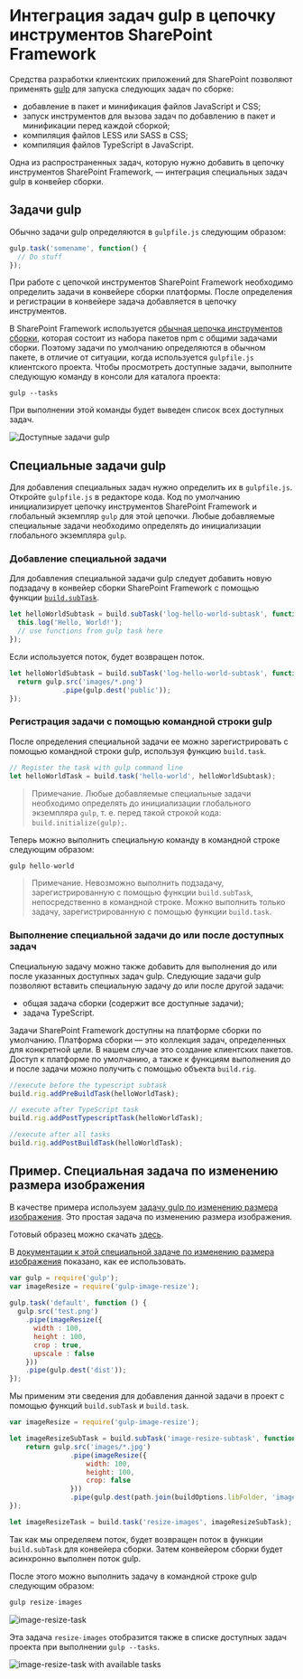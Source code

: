 # <a name="integrate-gulp-tasks-in-sharepoint-framework-toolchain"></a>Интеграция задач gulp в цепочку инструментов SharePoint Framework

Средства разработки клиентских приложений для SharePoint позволяют применять [gulp](http://gulpjs.com/) для запуска следующих задач по сборке:

* добавление в пакет и минификация файлов JavaScript и CSS;
* запуск инструментов для вызова задач по добавлению в пакет и минификации перед каждой сборкой;
* компиляция файлов LESS или SASS в CSS;
* компиляция файлов TypeScript в JavaScript.

Одна из распространенных задач, которую нужно добавить в цепочку инструментов SharePoint Framework, — интеграция специальных задач gulp в конвейер сборки.

## <a name="gulp-tasks"></a>Задачи gulp
Обычно задачи gulp определяются в `gulpfile.js` следующим образом:

```js
gulp.task('somename', function() {
  // Do stuff
});
```

При работе с цепочкой инструментов SharePoint Framework необходимо определить задачи в конвейере сборки платформы. После определения и регистрации в конвейере задача добавляется в цепочку инструментов.

В SharePoint Framework используется [обычная цепочка инструментов сборки](sharepoint-framework-toolchain.md#common-build-tools-packages), которая состоит из набора пакетов npm с общими задачами сборки. Поэтому задачи по умолчанию определяются в обычном пакете, в отличие от ситуации, когда используется `gulpfile.js` клиентского проекта. Чтобы просмотреть доступные задачи, выполните следующую команду в консоли для каталога проекта:

```
gulp --tasks
```

При выполнении этой команды будет выведен список всех доступных задач.

![Доступные задачи gulp](../../images/gulp-tasks-available.png)

## <a name="custom-gulp-tasks"></a>Специальные задачи gulp
Для добавления специальных задач нужно определить их в `gulpfile.js`. Откройте `gulpfile.js` в редакторе кода. Код по умолчанию инициализирует цепочку инструментов SharePoint Framework и глобальный экземпляр `gulp` для этой цепочки. Любые добавляемые специальные задачи необходимо определять до инициализации глобального экземпляра `gulp`.

### <a name="add-your-custom-task"></a>Добавление специальной задачи
Для добавления специальной задачи gulp следует добавить новую подзадачу в конвейер сборки SharePoint Framework с помощью функции [`build.subTask`](https://github.com/Microsoft/gulp-core-build#defining-a-custom-task).

```js
let helloWorldSubtask = build.subTask('log-hello-world-subtask', function(gulp, buildOptions, done) {
  this.log('Hello, World!');   
  // use functions from gulp task here  
});
```

Если используется поток, будет возвращен поток.

```js
let helloWorldSubtask = build.subTask('log-hello-world-subtask', function(gulp, buildOptions, done) {
  return gulp.src('images/*.png')
             .pipe(gulp.dest('public'));
});
```

### <a name="register-your-task-with-gulp-command-line"></a>Регистрация задачи с помощью командной строки gulp
После определения специальной задачи ее можно зарегистрировать с помощью командной строки gulp, используя функцию `build.task`.

```js
// Register the task with gulp command line
let helloWorldTask = build.task('hello-world', helloWorldSubtask);
```

>Примечание. Любые добавляемые специальные задачи необходимо определять до инициализации глобального экземпляра `gulp`, т. е. перед такой строкой кода: `build.initialize(gulp);`.

Теперь можно выполнить специальную команду в командной строке следующим образом:

```js
gulp hello-world
```

>Примечание. Невозможно выполнить подзадачу, зарегистрированную с помощью функции `build.subTask`, непосредственно в командной строке. Можно выполнить только задачу, зарегистрированную с помощью функции `build.task`.

### <a name="execute-your-custom-task-before-or-after-available-tasks"></a>Выполнение специальной задачи до или после доступных задач
Специальную задачу можно также добавить для выполнения до или после указанных доступных задач gulp. Следующие задачи gulp позволяют вставить специальную задачу до или после другой задачи:

- общая задача сборки (содержит все доступные задачи);
- задача TypeScript.

Задачи SharePoint Framework доступны на платформе сборки по умолчанию. Платформа сборки — это коллекция задач, определенных для конкретной цели. В нашем случае это создание клиентских пакетов. Доступ к платформе по умолчанию, а также к функциям выполнения до и после задачи можно получить с помощью объекта `build.rig`.
 
```js
//execute before the typescript subtask
build.rig.addPreBuildTask(helloWorldTask);

// execute after TypeScript task
build.rig.addPostTypescriptTask(helloWorldTask);

//execute after all tasks
build.rig.addPostBuildTask(helloWorldTask);
```

## <a name="example-custom-image-resize-task"></a>Пример. Специальная задача по изменению размера изображения
В качестве примера используем [задачу gulp по изменению размера изображения](https://www.npmjs.com/package/gulp-image-resize).  Это простая задача по изменению размера изображения.

Готовый образец можно скачать [здесь](https://aka.ms/spfx-extend-gulp-sample).

В [документации к этой специальной задаче по изменению размера изображения](https://www.npmjs.com/package/gulp-image-resize#example) показано, как ее использовать.

```js
var gulp = require('gulp');
var imageResize = require('gulp-image-resize');
 
gulp.task('default', function () {
  gulp.src('test.png')
    .pipe(imageResize({
      width : 100,
      height : 100,
      crop : true,
      upscale : false
    }))
    .pipe(gulp.dest('dist'));
});
```

Мы применим эти сведения для добавления данной задачи в проект с помощью функций `build.subTask` и `build.task`.

```js
var imageResize = require('gulp-image-resize');

let imageResizeSubTask = build.subTask('image-resize-subtask', function(gulp, buildOptions, done){
    return gulp.src('images/*.jpg')
               .pipe(imageResize({
                   width: 100,
                   height: 100,
                   crop: false                   
               }))
               .pipe(gulp.dest(path.join(buildOptions.libFolder, 'images')))
});

let imageResizeTask = build.task('resize-images', imageResizeSubTask);
```

Так как мы определяем поток, будет возвращен поток в функции `build.subTask` для конвейера сборки. Затем конвейером сборки будет асинхронно выполнен поток gulp. 

После этого можно выполнить задачу в командной строке gulp следующим образом:

```js
gulp resize-images
```

![image-resize-task](../../images/gulp-extend-image-resize-task.png)

Эта задача `resize-images` отобразится также в списке доступных задач проекта при выполнении `gulp --tasks`.

![image-resize-task with available tasks](../../images/gulp-extend-image-resize-available-tasks.png)




